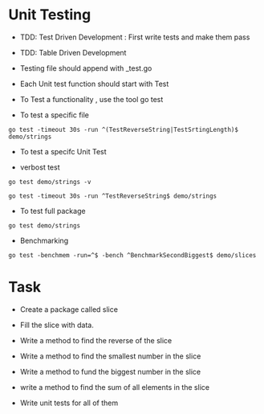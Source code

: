 # Unit Testing

- TDD: Test Driven Development : First write tests and make them pass
- TDD: Table Driven Development

- Testing file should append with _test.go

- Each Unit test function should start with Test

- To Test a functionality , use the tool go test


- To test a specific file 

```
go test -timeout 30s -run ^(TestReverseString|TestSrtingLength)$ demo/strings
```

- To test a specifc Unit Test

- verbost test

```
go test demo/strings -v
```

```
go test -timeout 30s -run ^TestReverseString$ demo/strings
```

- To test full package 

```
go test demo/strings
```
- Benchmarking 

```
go test -benchmem -run=^$ -bench ^BenchmarkSecondBiggest$ demo/slices
```

# Task 

- Create a package called slice 

- Fill the slice with data.

- Write a method to find the reverse of the slice 

- Write a method to find the smallest number in the slice

- Write a method to fund the biggest number in the slice

- write a method to find the sum of all elements in the slice

- Write unit tests for all of them
